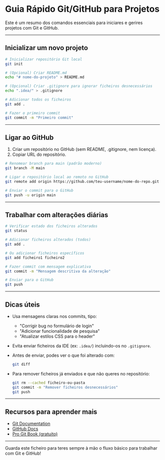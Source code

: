 # Guia Rápido Git/GitHub para Projetos

Este é um resumo dos comandos essenciais para iniciares e gerires projetos com Git e GitHub.

---

## Inicializar um novo projeto

```bash
# Inicializar repositório Git local
git init

# (Opcional) Criar README.md
echo "# nome-do-projeto" > README.md

# (Opcional) Criar .gitignore para ignorar ficheiros desnecessários
echo ".idea/" > .gitignore

# Adicionar todos os ficheiros
git add .

# Fazer o primeiro commit
git commit -m "Primeiro commit"
```

---

## Ligar ao GitHub

1. Criar um repositório no GitHub (sem README, .gitignore, nem licença).
2. Copiar URL do repositório.

```bash
# Renomear branch para main (padrão moderno)
git branch -M main

# Ligar o repositório local ao remoto no GitHub
git remote add origin https://github.com/teu-username/nome-do-repo.git

# Enviar o commit para o GitHub
git push -u origin main
```

---

## Trabalhar com alterações diárias

```bash
# Verificar estado dos ficheiros alterados
git status

# Adicionar ficheiros alterados (todos)
git add .

# Ou adicionar ficheiros específicos
git add ficheiro1 ficheiro2

# Fazer commit com mensagem explicativa
git commit -m "Mensagem descritiva da alteração"

# Enviar para o GitHub
git push
```

---

## Dicas úteis

- Usa mensagens claras nos commits, tipo:
  - "Corrigir bug no formulário de login"
  - "Adicionar funcionalidade de pesquisa"
  - "Atualizar estilos CSS para o header"

- Evita enviar ficheiros da IDE (ex: `.idea/`) incluindo-os no `.gitignore`.

- Antes de enviar, podes ver o que foi alterado com:
  ```bash
  git diff
  ```

- Para remover ficheiros já enviados e que não queres no repositório:
  ```bash
  git rm --cached ficheiro-ou-pasta
  git commit -m "Remover ficheiros desnecessários"
  git push
  ```

---

## Recursos para aprender mais

- [Git Documentation](https://git-scm.com/doc)
- [GitHub Docs](https://docs.github.com)
- [Pro Git Book (gratuito)](https://git-scm.com/book/en/v2)

---

Guarda este ficheiro para teres sempre à mão o fluxo básico para trabalhar com Git e GitHub!
